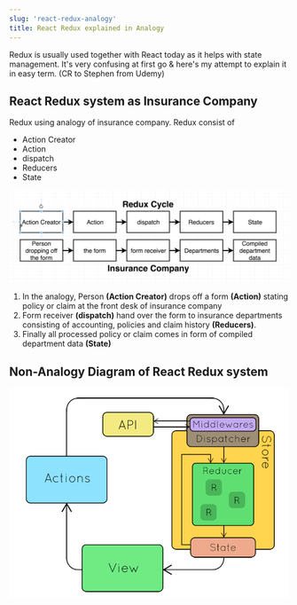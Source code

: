```yaml
---
slug: 'react-redux-analogy' 
title: React Redux explained in Analogy
---
```


Redux is usually used together with React today as it helps with state management.
It's very confusing at first go & here's my attempt to explain it in easy term. (CR to Stephen from Udemy)

## React Redux system as Insurance Company

Redux using analogy of insurance company. Redux consist of

- Action Creator
- Action
- dispatch
- Reducers
- State

![Diagram](/img/react-redux-analogy.png)

1. In the analogy, Person **(Action Creator)** drops off a form **(Action)** stating policy or claim at the front desk of insurance company
2. Form receiver **(dispatch)** hand over the form to insurance departments consisting of accounting, policies and claim history **(Reducers)**.
3. Finally all processed policy or claim comes in form of compiled department data **(State)**

## Non-Analogy Diagram of React Redux system

![Diagram](/img/reactreduxdiagram.gif)
